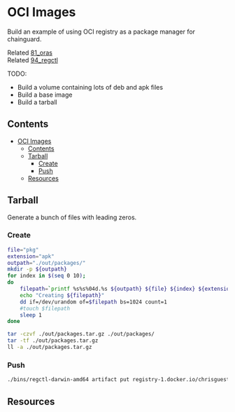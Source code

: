 # OCI Images

Build an example of using OCI registry as a package manager for chainguard.  

Related [81_oras](../81_oras/README.md)  
Related [94_regctl](../94_regctl/README.md)  

TODO:

* Build a volume containing lots of deb and apk files
* Build a base image
* Build a tarball

## Contents

- [OCI Images](#oci-images)
  - [Contents](#contents)
  - [Tarball](#tarball)
    - [Create](#create)
    - [Push](#push)
  - [Resources](#resources)

## Tarball

Generate a bunch of files with leading zeros.  

### Create

```sh
file="pkg"
extension="apk"
outpath="./out/packages/"
mkdir -p ${outpath}
for index in $(seq 0 10); 
do
    filepath=`printf %s%s%04d.%s ${outpath} ${file} ${index} ${extension}`
    echo "Creating ${filepath}"
    dd if=/dev/urandom of=$filepath bs=1024 count=1
    #touch $filepath
    sleep 1
done

tar -czvf ./out/packages.tar.gz ./out/packages/
tar -tf ./out/packages.tar.gz
ll -a ./out/packages.tar.gz
```

### Push

```sh
./bins/regctl-darwin-amd64 artifact put registry-1.docker.io/chrisguest/demo --file ./README.md --artifact-type application/vnd.oci.readme.md
```


## Resources


